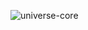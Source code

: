 ![universe-core](https://user-images.githubusercontent.com/3835515/162493105-2d523ca7-c6f9-48cc-8126-56e9f77f09f7.png)
